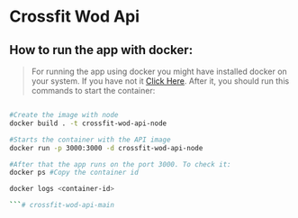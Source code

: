 # **Crossfit Wod Api**

## How to run the app with docker:

> For running the app using docker you might have installed docker on your system. If you have not it <a href="https://docs.docker.com/engine/install/">Click Here</a>. After it, you should run this commands to start the container: 

```bash

#Create the image with node
docker build . -t crossfit-wod-api-node

#Starts the container with the API image
docker run -p 3000:3000 -d crossfit-wod-api-node

#After that the app runs on the port 3000. To check it: 
docker ps #Copy the container id

docker logs <container-id>

```# crossfit-wod-api-main
